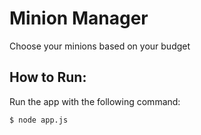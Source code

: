 # Minion Manager
Choose your minions based on your budget

## How to Run:
Run the app with the following command:

	$ node app.js

